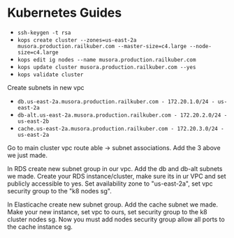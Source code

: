 Kubernetes Guides
=

-   `ssh-keygen -t rsa`
-   `kops create cluster --zones=us-east-2a musora.production.railkuber.com --master-size=c4.large --node-size=c4.large`
-   `kops edit ig nodes --name musora.production.railkuber.com`
-   `kops update cluster musora.production.railkuber.com --yes`
-   `kops validate cluster`

Create subnets in new vpc

-   `db.us-east-2a.musora.production.railkuber.com - 172.20.1.0/24 - us-east-2a`
-   `db-alt.us-east-2a.musora.production.railkuber.com - 172.20.2.0/24 - us-east-2b`
-   `cache.us-east-2a.musora.production.railkuber.com - 172.20.3.0/24 - us-east-2a`

Go to main cluster vpc route able -> subnet associations. Add the 3 above we just made.

In RDS create new subnet group in our vpc. Add the db and db-alt subnets we made. Create your RDS instance/cluster, make sure its in ur VPC and set publicly accessible to yes. Set availability zone to "us-east-2a", set vpc security group to the "k8 nodes sg".

In Elasticache create new subnet group. Add the cache subnet we made. Make your new instance, set vpc to ours, set security group to the k8 cluster nodes sg. Now you must add nodes security group allow all ports to the cache instance sg.